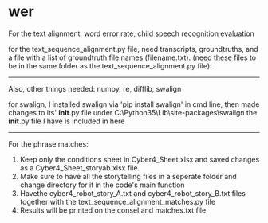 # wer
For the text alignment:
word error rate, child speech recognition evaluation

for the text_sequence_alignment.py file, need transcripts, groundtruths, and a file with a list of groundtruth file names (filename.txt).
(need these files to be in the same folder as the text_sequence_alignment.py file):

-----
Also, other things needed: numpy, re, difflib, swalign

for swalign, I installed swalign via 'pip install swalign' in cmd line, then made changes to its' __init__.py file under C:\Python35\Lib\site-packages\swalign
the __init__.py file I have is included in here



***********************************************
For the phrase matches:
1. Keep only the conditions sheet in Cyber4_Sheet.xlsx and saved changes as a Cyber4_Sheet_storyab.xlsx file.
2. Make sure to have all the storytelling files in a seperate folder and change directory for it in the code's main function
3. Havethe cyber4_robot_story_A.txt and cyber4_robot_story_B.txt files together with the text_sequence_alignment_matches.py file
4. Results will be printed on the consel and matches.txt file
